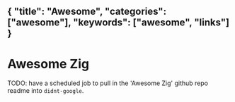 {
  "title": "Awesome",
  "categories": ["awesome"],
  "keywords": ["awesome", "links"]
}
---
# Awesome Zig

TODO: have a scheduled job to pull in the 'Awesome Zig' github repo readme into
`didnt-google`.
